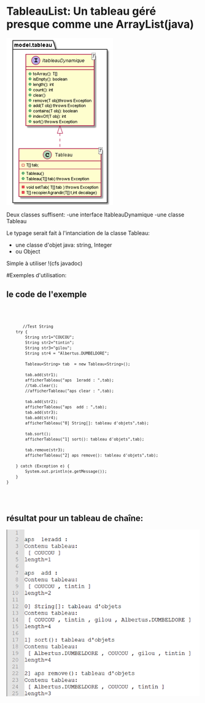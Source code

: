 # TableauList: Un tableau géré presque comme une ArrayList(java)

![DCLA](./DCLA_tableauDYN.png?raw=true "Le diagramme des classes")


Deux classes suffisent:
-une interface ItableauDynamique
-une classe Tableau

Le typage serait fait à l'intanciation de la classe Tableau<T>:
  
- une classe d'objet java: string, Integer
- ou Object
  
Simple à utiliser !(cfs javadoc)

#Exemples d'utilisation:
  
 ## le code de l'exemple 
 <code lang='java'>
   
           //Test String
        try {
            String str1="COUCOU";
            String str2="tintin";
            String str3="gilou";
            String str4 = "Albertus.DUMBELDORE";

            Tableau<String> tab  = new Tableau<String>();

            tab.add(str1);
            afficherTableau("aps  1eradd : ",tab);
            //tab.clear();
            //afficherTableau("aps clear : ",tab);

            tab.add(str2);
            afficherTableau("aps  add : ",tab);
            tab.add(str3);
            tab.add(str4);
            afficherTableau("0] String[]: tableau d'objets",tab);

            tab.sort();
            afficherTableau("1] sort(): tableau d'objets",tab);

            tab.remove(str3);
            afficherTableau("2] aps remove(): tableau d'objets",tab);

        } catch (Exception e) {
            System.out.println(e.getMessage());
        }
    }
  </code>
 
    
## résultat pour un tableau de chaîne:
  ![Capture écran 1](./Capture1_tableauString.PNG?raw=true "Capture d'écran")

  
